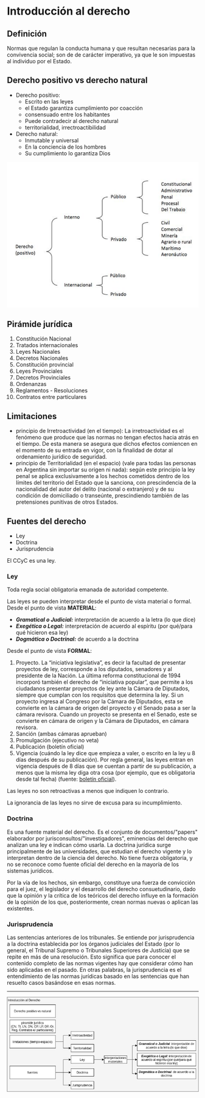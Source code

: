 # Introducción al derecho
## Definición
Normas que regulan la conducta humana y que resultan necesarias para la convivencia social; son de de carácter imperativo, ya que le son impuestas al individuo por el Estado.

## Derecho positivo vs derecho natural
- Derecho positivo:
  - Escrito en las leyes
  - el Estado garantiza cumplimiento por coacción
  - consensuado entre los habitantes
  - Puede contradecir al derecho natural
  - territorialidad, irrectroactibilidad
- Derecho natural:
  - Inmutable y universal
  - En la conciencia de los hombres
  - Su cumplimiento lo garantiza Dios

![arbol](res/1-arbol.png)

## Pirámide jurídica
1. Constitución Nacional
2. Tratados internacionales
3. Leyes Nacionales
4. Decretos Nacionales
5. Constitución provincial
6. Leyes Provinciales
7. Decretos Provinciales
8. Ordenanzas
9. Reglamentos - Resoluciones
10. Contratos entre particulares

## Limitaciones
- principio de Irretroactividad (en el tiempo): La irretroactividad es el fenómeno que produce que las normas no tengan efectos hacia atrás en el tiempo. De esta manera se asegura que dichos efectos comiencen en el momento de su entrada en vigor, con la finalidad de dotar al ordenamiento jurídico de seguridad.
- principio de Territorialidad (en el espacio) (vale para todas las personas en Argentina sin importar su origen ni nada): según este principio la ley penal se aplica exclusivamente a los hechos cometidos dentro de los límites del territorio del Estado que la sanciona, con prescindencia de la nacionalidad del autor del delito (nacional o extranjero) y de su condición de domiciliado o transeúnte, prescindiendo también de las pretensiones punitivas de otros Estados.

## Fuentes del derecho
- Ley
- Doctrina
- Jurisprudencia

El CCyC es una ley.

### Ley

Toda regla social obligatoria emanada de autoridad competente.

Las leyes se pueden interpretar desde el punto de vista material o formal.<br>
Desde el punto de vista **MATERIAL**:
- **_Gramatical o Judicial:_** interpretación de acuerdo a la letra (lo que dice)
- **_Exegética o Legal:_** interpretación de acuerdo al espíritu (por qué/para qué hicieron esa ley)
- **_Dogmática o Doctrinal:_** de acuerdo a la doctrina

Desde el punto de vista **FORMAL**:
1. Proyecto. La “iniciativa legislativa”, es decir la facultad de presentar proyectos de ley, corresponde a los diputados, senadores y al presidente de la Nación. La última reforma constitucional de 1994 incorporó también el derecho de “iniciativa popular”, que permite a los ciudadanos presentar proyectos de ley ante la Cámara de Diputados, siempre que cumplan con los requisitos que determina la ley. Si un proyecto ingresa al Congreso por la Cámara de Diputados, esta se convierte en la cámara de origen del proyecto y el Senado pasa a ser la cámara revisora. Cuando un proyecto se presenta en el Senado, este se convierte en cámara de origen y la Cámara de Diputados, en cámara revisora.
2. Sanción (ambas cámaras aprueban)
3. Promulgación (ejecutivo no veta)
4. Publicación (boletín oficial)
5. Vigencia (cuándo la ley dice que empieza a valer, o escrito en la ley u 8 días después de su publicación). Por regla general, las leyes entran en vigencia después de 8 días que se cuentan a partir de su publicación, a menos que la misma ley diga otra cosa (por ejemplo, que es obligatoria desde tal fecha) (fuente: [boletín oficial](https://www.argentina.gob.ar/justicia/derechofacil/leysimple/boletin-oficial)).

Las leyes no son retroactivas a menos que indiquen lo contrario.

La ignorancia de las leyes no sirve de excusa para su incumplimiento.

### Doctrina
Es una fuente material del derecho. Es el conjunto de documentos/"papers" elaborador por jurisconsultos/"investigadores", eminencias del derecho que analizan una ley e indican cómo usarla. La doctrina jurídica surge principalmente de las universidades, que estudian el derecho vigente y lo interpretan dentro de la ciencia del derecho. No tiene fuerza obligatoria, y no se reconoce como fuente oficial del derecho en la mayoría de los sistemas jurídicos.

Por la vía de los hechos, sin embargo, constituye una fuerza de convicción para el juez, el legislador y el desarrollo del derecho consuetudinario, dado que la opinión y la crítica de los teóricos del derecho influye en la formación de la opinión de los que, posteriormente, crean normas nuevas o aplican las existentes.

### Jurisprudencia
Las sentencias anteriores de los tribunales.
Se entiende por jurisprudencia a la doctrina establecida por los órganos judiciales del Estado (por lo general, el Tribunal Supremo o Tribunales Superiores de Justicia) que se repite en más de una resolución. Esto significa que para conocer el contenido completo de las normas vigentes hay que considerar cómo han sido aplicadas en el pasado. En otras palabras, la jurisprudencia es el entendimiento de las normas jurídicas basado en las sentencias que han resuelto casos basándose en esas normas.

***
![](res/Legal-Intro%20al%20derecho.png)
